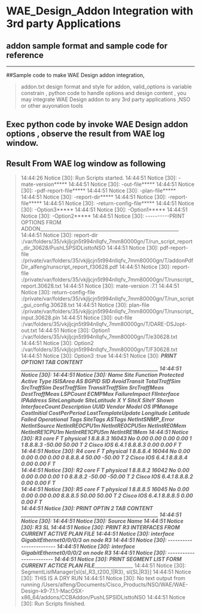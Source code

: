 # WAE_Design_Addon Integration with 3rd party Applications

## addon sample format and sample code for reference 

---- 
##Sample code to make WAE Design addon integration,
> addon.txt design format and style for addon,
 valid_options is variable constrain ,
 python code to handle options and design content , you may integrate WAE Design addon to any 3rd party applications ,NSO or other auyonation tools

 Exec python code by invoke WAE Design addon options , observe the result from WAE log window.
----

## Result From WAE log window as following

> 14:44:26 Notice [30]: Run Scripts started.
> 14:44:51 Notice [30]: -mate-version*****
> 14:44:51 Notice [30]: -out-file*****
> 14:44:51 Notice [30]: -pdf-report-file*****
> 14:44:51 Notice [30]: -plan-file*****
> 14:44:51 Notice [30]: -report-dir*****
> 14:44:51 Notice [30]: -report-file*****
> 14:44:51 Notice [30]: -return-config-file*****
> 14:44:51 Notice [30]: -Option3*****
> 14:44:51 Notice [30]: -Option1*****
> 14:44:51 Notice [30]: -Option2*****
> 14:44:51 Notice [30]: ----------PRINT OPTIONS FROM ADDON__________________________________________________________
> 14:44:51 Notice [30]: report-dir :/var/folders/35/vkjljcjn5t994nllqfv_7mm80000gn/T/run_script_report_dir_30628/PushLSPSIDListtoNSO
> 14:44:51 Notice [30]: pdf-report-file :/private/var/folders/35/vkjljcjn5t994nllqfv_7mm80000gn/T/addonPdfDir_alfeng/runscript_report_f30628.pdf
> 14:44:51 Notice [30]: report-file :/private/var/folders/35/vkjljcjn5t994nllqfv_7mm80000gn/T/runscript_report.30628.txt
> 14:44:51 Notice [30]: mate-version :7.1
> 14:44:51 Notice [30]: return-config-file :/private/var/folders/35/vkjljcjn5t994nllqfv_7mm80000gn/T/run_script_gui_config.30628.txt
> 14:44:51 Notice [30]: plan-file :/private/var/folders/35/vkjljcjn5t994nllqfv_7mm80000gn/T/runscript_input.30628.pln
> 14:44:51 Notice [30]: out-file :/var/folders/35/vkjljcjn5t994nllqfv_7mm80000gn/T/DARE-DSJopt-out.txt
> 14:44:51 Notice [30]: Option1 :/var/folders/35/vkjljcjn5t994nllqfv_7mm80000gn/T/e30628.txt
> 14:44:51 Notice [30]: Option2 :/var/folders/35/vkjljcjn5t994nllqfv_7mm80000gn/T/F30628.txt
> 14:44:51 Notice [30]: Option3 :true
> 14:44:51 Notice [30]: ____________PRINT OPTION1 TAB CONTENT _______________________________________________________
> 14:44:51 Notice [30]: <Nodes>
> 14:44:51 Notice [30]: Name  Site    Function    Protected   Active  Type    ISISArea    AS  BGPID   SID AvoidTransit    TotalTraffSim   SrcTraffSim DestTraffSim    TransitTraffSim SrcTraffMeas    DestTraffMeas   LSPCount    ECMPMax FailureImpact   FIInterface IPAddress   SiteLongitude   SiteLatitude    X   Y   SiteX   SiteY   Shown   InterfaceCount  Description UUID    Vendor  Model   OS  IPManage    CostInitial CostPerPeriod   LastTemplateUpdate  Longitude   Latitude    Failed  Operational Tags    SiteTags    ASTags  NetIntSNMP_Error    NetIntSource    NetIntRE0CPU1m  NetIntRE0CPU5m  NetIntRE0Mem    NetIntRE1CPU1m  NetIntRE1CPU5m  NetIntRE1Mem
> 14:44:51 Notice [30]: R3        core    F   T   physical        1   8.8.8.3 16043   No  0.00    0.00    0.00    0.00            1   1           8.8.8.3         -50.00  50.00           T   2           Cisco       IOS 6.4.1   8.8.8.3 0.00    0.00                F   T                                           
> 14:44:51 Notice [30]: R4        core    F   T   physical        1   8.8.8.4 16044   No  0.00    0.00    0.00    0.00                0           8.8.8.4         50.00   -50.00          T   2           Cisco       IOS 6.4.1   8.8.8.4 0.00    0.00                F   T                                           
> 14:44:51 Notice [30]: R2        core    F   T   physical        1   8.8.8.2 16042   No  0.00    0.00    0.00    0.00            1   0           8.8.8.2         -50.00  -50.00          T   2           Cisco       IOS 6.4.1   8.8.8.2 0.00    0.00                F   T                                           
> 14:44:51 Notice [30]: R5        core    F   T   physical        1   8.8.8.5 16045   No  0.00    0.00    0.00    0.00                            8.8.8.5         50.00   50.00           T   2           Cisco       IOS 6.4.1   8.8.8.5 0.00    0.00                F   T                                           
> 14:44:51 Notice [30]: ____________PRINT OPTIN 2 TAB CONTENT _______________________________________________________
> 14:44:51 Notice [30]: <SegmentLists>
> 14:44:51 Notice [30]: Source    Name
> 14:44:51 Notice [30]: R3    SL
> 14:44:51 Notice [30]: _____________________PRINT R3 INTERFACES FROM CURRENT ACTIVE PLAN FILE__________________________________________
> 14:44:51 Notice [30]: interface GigabitEthernet0/0/0/3 on node R3
> 14:44:51 Notice [30]: ------------------------
> 14:44:51 Notice [30]: interface GigabitEthernet0/0/0/2 on node R3
> 14:44:51 Notice [30]: ------------------------
> 14:44:51 Notice [30]: _____________________PRINT SEGMENT LIST FORM CURRENT ACTICE PLAN FILE________________________________________
> 14:44:51 Notice [30]: SegmentListManager[sl{sl_R3_t200_1|R3}, sl{SL|R3}]
> 14:44:51 Notice [30]:  THIS IS A DRY RUN
> 14:44:51 Notice [30]: No text output from running
> /Users/alfeng/Documents/Cisco_Products/NSO/WAE/WAE-Design-k9-7.1.1-MacOSX-x86_64/addons/CCBAddon/PushLSPSIDListtoNSO
> 14:44:51 Notice [30]: Run Scripts finished.
